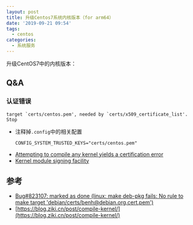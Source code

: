 ```yaml
---
layout: post
title: 升级Centos7系统内核版本（for arm64）
date: '2019-09-21 09:54'
tags:
  - centos
categories:
  - 系统服务
---
```


升级CentOS7中的内核版本：

<!--more-->


## Q&A

### 认证错误

```
target `certs/centos.pem', needed by `certs/x509_certificate_list'.  Stop
```
- 注释掉`.config`中的相关配置
  ```
  CONFIG_SYSTEM_TRUSTED_KEYS="certs/centos.pem"
  ```
- [Attempting to compile any kernel yields a certification error](https://unix.stackexchange.com/questions/293642/attempting-to-compile-any-kernel-yields-a-certification-error/294116)
- [Kernel module signing facility](https://www.kernel.org/doc/html/v5.3-rc8/admin-guide/module-signing.html)

## 参考

- [Bug#823107: marked as done (linux: make deb-pkg fails: No rule to make target 'debian/certs/benh@debian.org.cert.pem')](https://lists.debian.org/debian-kernel/2016/04/msg00579.html)
- [https://blog.ziki.cn/post/compile-kernel/](https://blog.ziki.cn/post/compile-kernel/)
